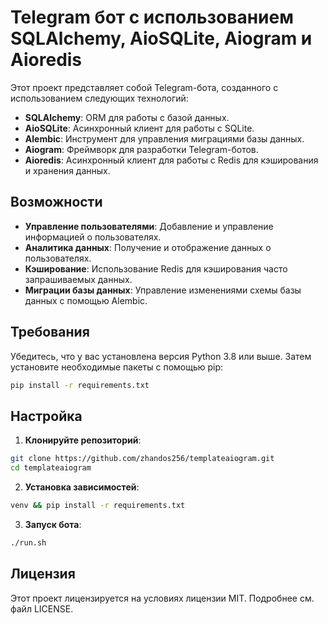 # Telegram бот с использованием SQLAlchemy, AioSQLite, Aiogram и Aioredis

Этот проект представляет собой Telegram-бота, созданного с использованием следующих технологий:
- **SQLAlchemy**: ORM для работы с базой данных.
- **AioSQLite**: Асинхронный клиент для работы с SQLite.
- **Alembic**: Инструмент для управления миграциями базы данных.
- **Aiogram**: Фреймворк для разработки Telegram-ботов.
- **Aioredis**: Асинхронный клиент для работы с Redis для кэширования и хранения данных.

## Возможности
- **Управление пользователями**: Добавление и управление информацией о пользователях.
- **Аналитика данных**: Получение и отображение данных о пользователях.
- **Кэширование**: Использование Redis для кэширования часто запрашиваемых данных.
- **Миграции базы данных**: Управление изменениями схемы базы данных с помощью Alembic.

## Требования

Убедитесь, что у вас установлена версия Python 3.8 или выше. Затем установите необходимые пакеты с помощью pip:

```bash
pip install -r requirements.txt
```

## Настройка

1. **Клонируйте репозиторий**:
```bash
git clone https://github.com/zhandos256/templateaiogram.git
cd templateaiogram
```

2. **Установка зависимостей**:
```bash
venv && pip install -r requirements.txt
```

3. **Запуск бота**:
```bash
./run.sh
```

## Лицензия

Этот проект лицензируется на условиях лицензии MIT. Подробнее см. файл LICENSE.